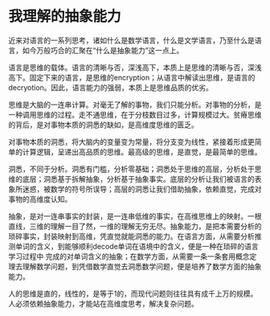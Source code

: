 # 我理解的抽象能力

近来对语言的一系列思考，诸如什么是数学语言，什么是文学语言，乃至什么是语言，如今万般巧合的汇聚在“什么是抽象能力”这一点上。

语言是思维的载体。语言的清晰与否，深浅高下，本质上是思维的清晰与否，深浅高下。固定下来的语言，是思维的encryption；从语言中解读出思维，是语言的decryotion。因此，语言能力的强弱，本质上是思维品质的优劣。

思维是大脑的一连串计算。对毫无了解的事物，我们只能分析。对事物的分析，是一种调用思维的过程。走不通思维，在于分枝数目过多，计算规模过大。贫瘠思维的背后，是对事物本质的洞悉的缺如，是高维度思维的匮乏。

对事物本质的洞悉，将大脑内的变量变为常量，将分支变为线性，紧接着形成更简单的计算逻辑，呈递出高品质的思维。最高级的思维，是直觉，是最简单的思维。

洞悉，不同于分析。洞悉有门槛，分析零基础；洞悉处于思维的高层，分析处于思维的底层；洞悉基于拆解抽象，分析基于抽象事实。底层的分析让我们被语言的表象所迷惑，被数学的符号所误导；高层的洞悉让我们借助抽象，依赖直觉，完成对事物的高维度认知。

抽象，是对一连串事实的封装，是一连串低维的事实，在高维思维上的映射。一根直线，三维的理解一目了然，一维的理解无穷无尽。抽象能力，是把本需要分析的琐碎事实，封装映射到高维，凭直觉就能洞悉的能力。在语言方面，从需要分析推测单词的含义，到能够顺利decode单词在语境中的含义，便是一种在琐碎的语言学习过程中 完成的对单词含义的抽象；在数学方面，从需要一条一条套用概念定理去理解数学问题，到凭借数学直觉去洞悉数学问题，便是培养了数学方面的抽象能力。

人的思维是直的，线性的，是等于1的，而现代问题则往往具有成千上万的规模。人必须依赖抽象能力，才能站在高维度思考，解决复杂问题。
